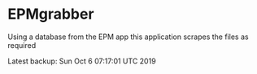 # EPMgrabber
Using a database from the EPM app this application scrapes the files as required


Latest backup: Sun Oct 6 07:17:01 UTC 2019
